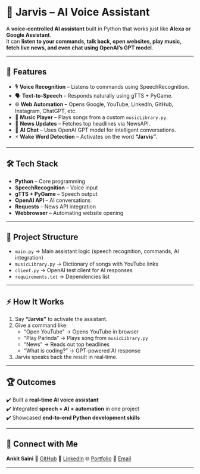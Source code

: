 # 🤖 Jarvis – AI Voice Assistant  

A **voice‑controlled AI assistant** built in Python that works just like **Alexa or Google Assistant**.  
It can **listen to your commands, talk back, open websites, play music, fetch live news, and even chat using OpenAI’s GPT model**.  

---

## 🚀 Features  
- 🎙️ **Voice Recognition** – Listens to commands using SpeechRecognition.  
- 🗣️ **Text‑to‑Speech** – Responds naturally using gTTS + PyGame.  
- 🌐 **Web Automation** – Opens Google, YouTube, LinkedIn, GitHub, Instagram, ChatGPT, etc.  
- 🎵 **Music Player** – Plays songs from a custom `musicLibrary.py`.  
- 📰 **News Updates** – Fetches top headlines via NewsAPI.  
- 🤖 **AI Chat** – Uses OpenAI GPT model for intelligent conversations.  
- ⚡ **Wake Word Detection** – Activates on the word **“Jarvis”**.  

---

## 🛠️ Tech Stack  
- **Python** – Core programming  
- **SpeechRecognition** – Voice input  
- **gTTS + PyGame** – Speech output  
- **OpenAI API** – AI conversations  
- **Requests** – News API integration  
- **Webbrowser** – Automating website opening  

---

## 📂 Project Structure  
- `main.py` → Main assistant logic (speech recognition, commands, AI integration)  
- `musicLibrary.py` → Dictionary of songs with YouTube links  
- `client.py` → OpenAI test client for AI responses  
- `requirements.txt` → Dependencies list  

---

## ⚡ How It Works  
1. Say **“Jarvis”** to activate the assistant.  
2. Give a command like:  
   - “Open YouTube” → Opens YouTube in browser  
   - “Play Parinda” → Plays song from `musicLibrary.py`  
   - “News” → Reads out top headlines  
   - “What is coding?” → GPT‑powered AI response  
3. Jarvis speaks back the result in real‑time.  

---

## 🏆 Outcomes  
✔️ Built a **real‑time AI voice assistant**  
✔️ Integrated **speech + AI + automation** in one project  
✔️ Showcased **end‑to‑end Python development skills**  

---

## 🔗 Connect with Me

**Ankit Saini**
🐙 [GitHub](https://github.com/ankitsaini605) 🔗 [LinkedIn](https://linkedin.com/in/ankitsaini605) 🌐 [Portfolio](https://ankitsaini605.github.io/) 📧 [Email](https://ankitsaini24082002@gmail.com)   

---
